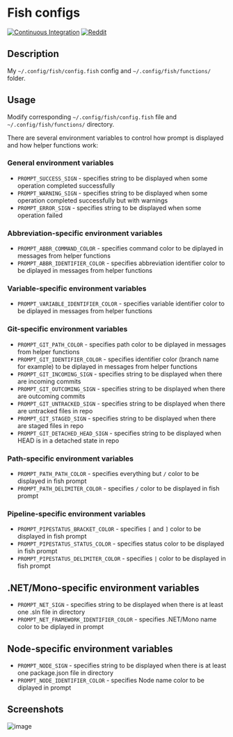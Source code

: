 # Fish configs

[![Continuous Integration](https://github.com/Console-Utils/fish-configs/actions/workflows/ci.yml/badge.svg)](https://github.com/Console-Utils/fish-configs/actions/workflows/ci.yml) [![Reddit](https://img.shields.io/badge/Fish%20configs%20suggestions-r%2Ffishshell-brightgreen)](https://www.reddit.com/r/fishshell/comments/qke3i2/fish_configs_suggestions/)

## Description

My `~/.config/fish/config.fish` config and `~/.config/fish/functions/` folder.

## Usage

Modify corresponding `~/.config/fish/config.fish` file and `~/.config/fish/functions/` directory.

There are several environment variables to control how prompt is displayed and how helper functions work:

### General environment variables

- `PROMPT_SUCCESS_SIGN` - specifies string to be displayed when some operation completed successfully
- `PROMPT_WARNING_SIGN` - specifies string to be displayed when some operation completed successfully but with warnings
- `PROMPT_ERROR_SIGN` - specifies string to be displayed when some operation failed

### Abbreviation-specific environment variables

- `PROMPT_ABBR_COMMAND_COLOR` - specifies command color to be diplayed in messages from helper functions
- `PROMPT_ABBR_IDENTIFIER_COLOR` - specifies abbreviation identifier color to be diplayed in messages from helper functions

### Variable-specific environment variables

- `PROMPT_VARIABLE_IDENTIFIER_COLOR` - specifies variable identifier color to be diplayed in messages from helper functions

### Git-specific environment variables

- `PROMPT_GIT_PATH_COLOR` - specifies path color to be diplayed in messages from helper functions
- `PROMPT_GIT_IDENTIFIER_COLOR` - specifies identifier color (branch name for example) to be diplayed in messages from helper functions
- `PROMPT_GIT_INCOMING_SIGN` - specifies string to be displayed when there are incoming commits
- `PROMPT_GIT_OUTCOMING_SIGN` - specifies string to be displayed when there are outcoming commits
- `PROMPT_GIT_UNTRACKED_SIGN` - specifies string to be displayed when there are untracked files in repo
- `PROMPT_GIT_STAGED_SIGN` - specifies string to be displayed when there are staged files in repo
- `PROMPT_GIT_DETACHED_HEAD_SIGN` - specifies string to be displayed when HEAD is in a detached state in repo

### Path-specific environment variables

- `PROMPT_PATH_PATH_COLOR` - specifies everything but `/` color to be displayed in fish prompt
- `PROMPT_PATH_DELIMITER_COLOR` - specifies `/` color to be displayed in fish prompt

### Pipeline-specific environment variables

- `PROMPT_PIPESTATUS_BRACKET_COLOR` - specifies `[` and `]` color to be displayed in fish prompt
- `PROMPT_PIPESTATUS_STATUS_COLOR` - specifies status color to be displayed in fish prompt
- `PROMPT_PIPESTATUS_DELIMITER_COLOR` - specifies `|` color to be displayed in fish prompt

## .NET/Mono-specific environment variables

- `PROMPT_NET_SIGN` - specifies string to be displayed when there is at least one .sln file in directory
- `PROMPT_NET_FRAMEWORK_IDENTIFIER_COLOR` - specifies .NET/Mono name color to be diplayed in prompt

## Node-specific environment variables

- `PROMPT_NODE_SIGN` - specifies string to be displayed when there is at least one package.json file in directory
- `PROMPT_NODE_IDENTIFIER_COLOR` - specifies Node name color to be diplayed in prompt

## Screenshots

![image](https://user-images.githubusercontent.com/42812113/139679164-390f9192-3c29-4760-88ed-cebe9af8be06.png)
